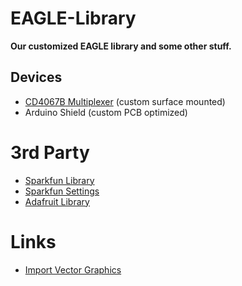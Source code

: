 # EAGLE-Library

**Our customized EAGLE library and some other stuff.**

## Devices

- [CD4067B Multiplexer](http://www.ti.com/lit/ds/symlink/cd4067b.pdf) (custom surface mounted)
- Arduino Shield (custom PCB optimized)

# 3rd Party

- [Sparkfun Library](https://github.com/sparkfun/SparkFun-Eagle-Libraries)
- [Sparkfun Settings](https://github.com/sparkfun/SparkFun_Eagle_Settings)
- [Adafruit Library](https://github.com/adafruit/Adafruit-Eagle-Library)

# Links

- [Import Vector Graphics](http://todbot.com/blog/2011/06/06/from-illustrator-to-eagle-vector-graphics-in-circuits/)
